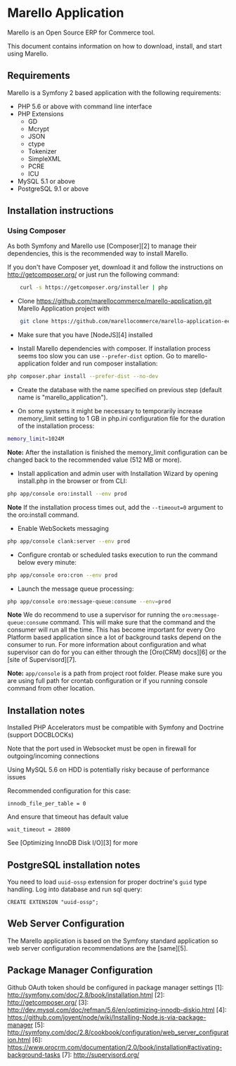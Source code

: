 Marello Application
==============================

Marello is an Open Source ERP for Commerce tool.

This document contains information on how to download, install, and start
using Marello.

## Requirements

Marello is a Symfony 2 based application with the following requirements:

* PHP 5.6 or above with command line interface
* PHP Extensions
    * GD
    * Mcrypt
    * JSON
    * ctype
    * Tokenizer
    * SimpleXML
    * PCRE
    * ICU
* MySQL 5.1 or above
* PostgreSQL 9.1 or above

## Installation instructions

### Using Composer

As both Symfony and Marello use [Composer][2] to manage their dependencies, this is the recommended way to install Marello.

If you don't have Composer yet, download it and follow the instructions on
http://getcomposer.org/ or just run the following command:

```bash
    curl -s https://getcomposer.org/installer | php
```

- Clone https://github.com/marellocommerce/marello-application.git Marello Application project with

```bash
    git clone https://github.com/marellocommerce/marello-application-ee.git
```

- Make sure that you have [NodeJS][4] installed

- Install Marello dependencies with composer. If installation process seems too slow you can use `--prefer-dist` option.
  Go to marello-application folder and run composer installation:

```bash
php composer.phar install --prefer-dist --no-dev
```

- Create the database with the name specified on previous step (default name is "marello_application").

- On some systems it might be necessary to temporarily increase memory_limit setting to 1 GB in php.ini configuration file for the duration of the installation process:
```bash
memory_limit=1024M
```

**Note:** After the installation is finished the memory_limit configuration can be changed back to the recommended value (512 MB or more).

- Install application and admin user with Installation Wizard by opening install.php in the browser or from CLI:

```bash  
php app/console oro:install --env prod
```

**Note** If the installation process times out, add the `--timeout=0` argument to the oro:install command.

- Enable WebSockets messaging

```bash
php app/console clank:server --env prod
```

- Configure crontab or scheduled tasks execution to run the command below every minute:

```bash
php app/console oro:cron --env prod

```
- Launch the message queue processing:
```bash
php app/console oro:message-queue:consume --env=prod
```
**Note** We do recommend to use a supervisor for running the ``oro:message-queue:consume`` command. This will make sure that the command and
the consumer will run all the time. This has become important for every Oro Platform based application since a lot of background tasks depend
 on the consumer to run. For more information about configuration and what supervisor can do for you can either through the [Oro(CRM) docs][6] or the
 [site of Supervisord][7].

 
 
**Note:** ``app/console`` is a path from project root folder. Please make sure you are using full path for crontab configuration or if you running console command from other location.

## Installation notes

Installed PHP Accelerators must be compatible with Symfony and Doctrine (support DOCBLOCKs)

Note that the port used in Websocket must be open in firewall for outgoing/incoming connections

Using MySQL 5.6 on HDD is potentially risky because of performance issues

Recommended configuration for this case:

    innodb_file_per_table = 0

And ensure that timeout has default value

    wait_timeout = 28800

See [Optimizing InnoDB Disk I/O][3] for more

## PostgreSQL installation notes

You need to load `uuid-ossp` extension for proper doctrine's `guid` type handling.
Log into database and run sql query:

```
CREATE EXTENSION "uuid-ossp";
```

## Web Server Configuration

The Marello application is based on the Symfony standard application so web server configuration recommendations are the [same][5].

## Package Manager Configuration

Github OAuth token should be configured in package manager settings
[1]:  http://symfony.com/doc/2.8/book/installation.html
[2]:  http://getcomposer.org/
[3]:  http://dev.mysql.com/doc/refman/5.6/en/optimizing-innodb-diskio.html
[4]:  https://github.com/joyent/node/wiki/Installing-Node.js-via-package-manager
[5]:  http://symfony.com/doc/2.8/cookbook/configuration/web_server_configuration.html
[6]:  https://www.orocrm.com/documentation/2.0/book/installation#activating-background-tasks
[7]:  http://supervisord.org/
